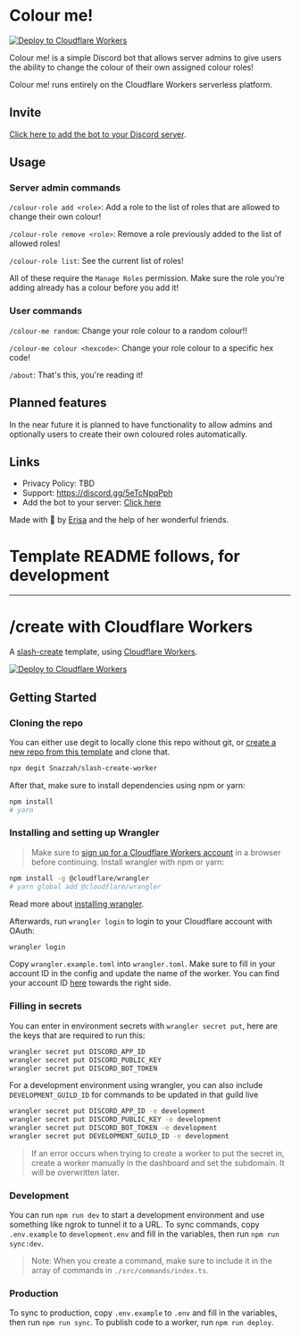# Colour me!

[![Deploy to Cloudflare Workers](https://deploy.workers.cloudflare.com/button)](https://deploy.workers.cloudflare.com/?url=https://github.com/Erisa/colour-me)


Colour me! is a simple Discord bot that allows server admins to give users the ability to change the colour of their own assigned colour roles!

Colour me! runs entirely on the Cloudflare Workers serverless platform.

## Invite

[Click here to add the bot to your Discord server](https://discord.com/api/oauth2/authorize?client_id=702660517617205248&permissions=268435456&scope=bot%20applications.commands).

## Usage

### Server admin commands

`/colour-role add <role>`:
Add a role to the list of roles that are allowed to change their own colour!

`/colour-role remove <role>`:
Remove a role previously added to the list of allowed roles!

`/colour-role list`:
See the current list of roles!

All of these require the `Manage Roles` permission.
Make sure the role you're adding already has a colour before you add it!

### User commands

`/colour-me random`:
Change your role colour to a random colour!!

`/colour-me colour <hexcode>`:
Change your role colour to a specific hex code!

`/about`:
That's this, you're reading it!

## Planned features

In the near future it is planned to have functionality to allow admins and optionally users to create their own coloured roles automatically.

## Links

- Privacy Policy: TBD
- Support: https://discord.gg/5eTcNpqPph
- Add the bot to your server: [Click here](https://discord.com/api/oauth2/authorize?client_id=702660517617205248&permissions=268435456&scope=bot%20applications.commands)

Made with 💝 by [Erisa](https://erisa.uk) and the help of her wonderful friends.

# Template README follows, for development

---

# /create with Cloudflare Workers

A [slash-create](https://npm.im/slash-create) template, using [Cloudflare Workers](https://workers.cloudflare.com).

[![Deploy to Cloudflare Workers](https://deploy.workers.cloudflare.com/button)](https://deploy.workers.cloudflare.com/?url=https://github.com/Snazzah/slash-create-worker)

## Getting Started
### Cloning the repo
You can either use degit to locally clone this repo without git, or [create a new repo from this template](https://github.com/Snazzah/slash-create-worker/generate) and clone that.
```sh
npx degit Snazzah/slash-create-worker
```

After that, make sure to install dependencies using npm or yarn:
```sh
npm install
# yarn
```
### Installing and setting up Wrangler
> Make sure to [sign up for a Cloudflare Workers account](https://dash.cloudflare.com/sign-up/workers) in a browser before continuing.
Install wrangler with npm or yarn:
```sh
npm install -g @cloudflare/wrangler
# yarn global add @cloudflare/wrangler
```
Read more about [installing wrangler](https://developers.cloudflare.com/workers/cli-wrangler/install-update).

Afterwards, run `wrangler login` to login to your Cloudflare account with OAuth:
```sh
wrangler login
```

Copy `wrangler.example.toml` into `wrangler.toml`. Make sure to fill in your account ID in the config and update the name of the worker. You can find your account ID [here](https://dash.cloudflare.com/?to=/:account/workers) towards the right side.

### Filling in secrets
You can enter in environment secrets with `wrangler secret put`, here are the keys that are required to run this:
```sh
wrangler secret put DISCORD_APP_ID
wrangler secret put DISCORD_PUBLIC_KEY
wrangler secret put DISCORD_BOT_TOKEN
```

For a development environment using wrangler, you can also include `DEVELOPMENT_GUILD_ID` for commands to be updated in that guild live
```sh
wrangler secret put DISCORD_APP_ID -e development
wrangler secret put DISCORD_PUBLIC_KEY -e development
wrangler secret put DISCORD_BOT_TOKEN -e development
wrangler secret put DEVELOPMENT_GUILD_ID -e development
```
> If an error occurs when trying to create a worker to put the secret in, create a worker manually in the dashboard and set the subdomain. It will be overwritten later.

### Development
You can run `npm run dev` to start a development environment and use something like ngrok to tunnel it to a URL. To sync commands, copy `.env.example` to `development.env` and fill in the variables, then run `npm run sync:dev`.

> Note: When you create a command, make sure to include it in the array of commands in `./src/commands/index.ts`.

### Production
To sync to production, copy `.env.example` to `.env` and fill in the variables, then run `npm run sync`. To publish code to a worker, run `npm run deploy`.

